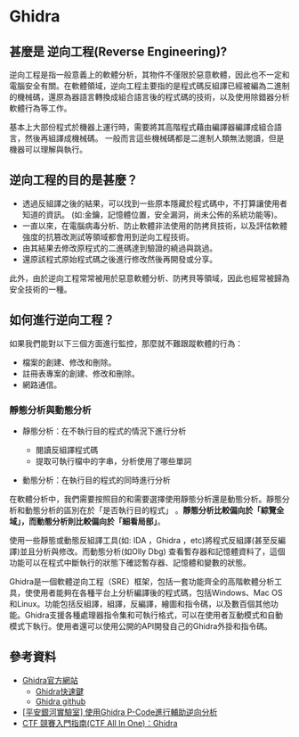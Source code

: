 # Ghidra

## 甚麼是 逆向工程\(Reverse Engineering\)?

逆向工程是指一般意義上的軟體分析，其物件不僅限於惡意軟體，因此也不一定和電腦安全有關。在軟體領域，逆向工程主要指的是程式碼反組譯已經被編為二進制的機械碼，還原為器語言轉換成組合語言後的程式碼的技術，以及使用除錯器分析軟體行為等工作。

基本上大部份程式於機器上運行時，需要將其高階程式藉由編譯器編譯成組合語言，然後再組譯成機械碼。一般而言這些機械碼都是二進制人類無法閱讀，但是機器可以理解與執行。

## 逆向工程的目的是甚麼？

* 透過反組譯之後的結果，可以找到一些原本隱藏於程式碼中，不打算讓使用者知道的資訊。  \(如:金鑰，記憶體位置，安全漏洞，尚未公佈的系統功能等\)。
* 一直以來，在電腦病毒分析、防止軟體非法使用的防拷貝技術，以及評估軟體強度的抗篡改測試等領域都會用到逆向工程技術。
* 由其結果去修改原程式的二進碼達到驗證的繞過與跳過。
* 還原該程式原始程式碼之後進行修改然後再開發或分享。

此外，由於逆向工程常常被用於惡意軟體分析、防拷貝等領域，因此也經常被歸為安全技術的一種。



## 如何進行逆向工程？

如果我們能對以下三個方面進行監控，那麼就不難跟蹤軟體的行為：

* 檔案的創建、修改和刪除。
* 註冊表專案的創建、修改和刪除。
* 網路通信。

### 靜態分析與動態分析

* 靜態分析：在不執行目的程式的情況下進行分析
  * 閱讀反組譯程式碼
  * 提取可執行檔中的字串，分析使用了哪些單詞


* 動態分析：在執行目的程式的同時進行分析



在軟體分析中，我們需要按照目的和需要選擇使用靜態分析還是動態分析。靜態分析和動態分析的區別在於「是否執行目的程式」 。**靜態分析比較偏向於「綜覽全域」，而動態分析則比較偏向於「細看局部」**。

 使用一些靜態或動態反組譯工具\(如: IDA ，Ghidra ，etc\)將程式反組譯\(甚至反編譯\)並且分析與修改。而動態分析\(如Olly Dbg\) 查看暫存器和記憶體資料了，這個功能可以在程式中斷執行的狀態下確認暫存器、記憶體和變數的狀態。

Ghidra是一個軟體逆向工程（SRE）框架，包括一套功能齊全的高階軟體分析工具，使使用者能夠在各種平台上分析編譯後的程式碼，包括Windows、Mac OS和Linux。功能包括反組譯，組譯，反編譯，繪圖和指令碼，以及數百個其他功能。Ghidra支援各種處理器指令集和可執行格式，可以在使用者互動模式和自動模式下執行。使用者還可以使用公開的API開發自己的Ghidra外掛和指令碼。



## 參考資料

* [Ghidra官方網站](https://ghidra-sre.org/)
  * [Ghidra快速鍵](https://ghidra-sre.org/CheatSheet.html)
  * [Ghidra github](https://github.com/NationalSecurityAgency/ghidra)
* [\[平安銀河實驗室\] 使用Ghidra P-Code進行輔助逆向分析](https://galaxylab.pingan.com.cn/%E4%BD%BF%E7%94%A8ghidra-p-code%E8%BF%9B%E8%A1%8C%E8%BE%85%E5%8A%A9%E9%80%86%E5%90%91%E5%88%86%E6%9E%90/)
* [CTF 競賽入門指南\(CTF All In One\)：Ghidra](https://www.bookstack.cn/read/CTF-All-In-One/doc-2.2.6_Ghidra.md)


